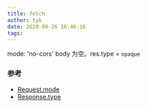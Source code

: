 ```yaml
---
title: fetch
author: tyk
date: 2020-08-26 16:46:16
tags:
---
```



mode: 'no-cors' body 为空。res.type = `opaque`


### 参考
- [Request.mode](https://developer.mozilla.org/zh-CN/docs/Web/API/Request/mode)
- [Response.type](https://developer.mozilla.org/zh-CN/docs/Web/API/Response/type)